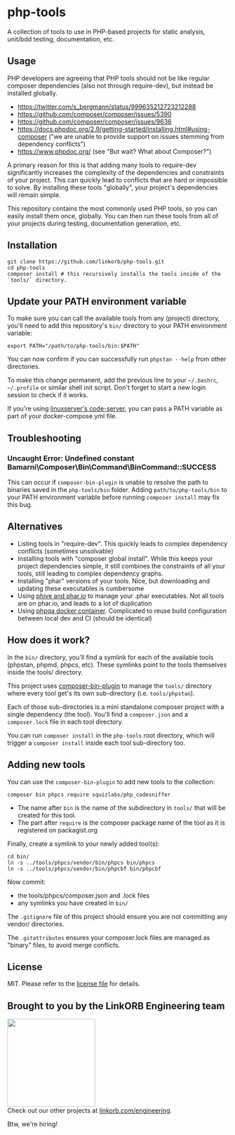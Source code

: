 # php-tools

A collection of tools to use in PHP-based projects for static analysis, unit/bdd testing, documentation, etc.

## Usage

PHP developers are agreeing that PHP tools should not be like regular composer dependencies (also not through require-dev), but instead be installed globally.

* https://twitter.com/s_bergmann/status/999635212723212288
* https://github.com/composer/composer/issues/5390
* https://github.com/composer/composer/issues/9636
* https://docs.phpdoc.org/2.9/getting-started/installing.html#using-composer ("we are unable to provide support on issues stemming from dependency conflicts")
* https://www.phpdoc.org/ (see "But wait? What about Composer?")

A primary reason for this is that adding many tools to require-dev significantly increases the complexity of the dependencies and constraints of your project. This can quickly lead to conflicts that are hard or impossible to solve. By installing these tools "globally", your project's dependencies will remain simple.

This repository contains the most commonly used PHP tools, so you can easily install them once, globally. You can then run these tools from all of your projects during testing, documentation generation, etc.

## Installation

    git clone https://github.com/linkorb/php-tools.git
    cd php-tools
    composer install # this recursively installs the tools inside of the `tools/` directory.

## Update your PATH environment variable

To make sure you can call the available tools from any (project) directory, you'll need to add this repository's `bin/` directory to your PATH environment variable:

    export PATH="/path/to/php-tools/bin:$PATH"

You can now confirm if you can successfully run `phpstan --help` from other directories.

To make this change permanent, add the previous line to your `~/.bashrc`, `~/.profile` or similar shell init script. Don't forget to start a new login session to check if it works.

If you're using [linuxserver's code-server](https://hub.docker.com/r/linuxserver/code-server), you can pass a PATH variable as part of your docker-compose.yml file.

## Troubleshooting

### Uncaught Error: Undefined constant Bamarni\Composer\Bin\Command\BinCommand::SUCCESS

This can occur if `composer-bin-plugin` is unable to resolve the path to binaries saved in the `php-tools/bin` folder. Adding `path/to/php-tools/bin` to your PATH environment variable before running `composer install` may fix this bug.

## Alternatives

* Listing tools in "require-dev". This quickly leads to complex dependency conflicts (sometimes unsolvable)
* Installing tools with "composer global install". While this keeps your project dependencies simple, it still combines the constraints of all your tools, still leading to complex dependency graphs.
* Installing "phar" versions of your tools. Nice, but downloading and updating these executables is cumbersome
* Using [phive and phar.io](https://phar.io/) to manage your .phar executables. Not all tools are on phar.io, and leads to a lot of duplication
* Using [phpqa docker container](https://github.com/jakzal/phpqa). Complicated to reuse build configuration between local dev and CI (should be identical)
 
## How does it work?

In the `bin/` directory, you'll find a symlink for each of the available tools (phpstan, phpmd, phpcs, etc). These symlinks point to the tools themselves inside the tools/ directory.

This project uses [composer-bin-plugin](https://github.com/bamarni/composer-bin-plugin) to manage the `tools/` directory where every tool get's its own sub-directory (i.e. `tools/phpstan`).

Each of those sub-directories is a mini standalone composer project with a single dependency (the tool). You'll find a `composer.json` and a `composer.lock` file in each tool directory.

You can run `composer install` in the `php-tools` root directory, which will trigger a `composer install` inside each tool sub-directory too.

## Adding new tools

You can use the `composer-bin-plugin` to add new tools to the collection: 

    composer bin phpcs require squizlabs/php_codesniffer

* The name after `bin` is the name of the subdirectory in `tools/` that will be created for this tool.
* The part after `require` is the composer package name of the tool as it is registered on packagist.org

Finally, create a symlink to your newly added tool(s):

    cd bin/
    ln -s ../tools/phpcs/vendor/bin/phpcs bin/phpcs
    ln -s ../tools/phpcs/vendor/bin/phpcbf bin/phpcbf
    
Now commit:

* the tools/phpcs/composer.json and .lock files
* any symlinks you have created in `bin/`

The `.gitignore` file of this project should ensure you are not committing any vendor/ directories.

The `.gitattributes` ensures your composer.lock files are managed as "binary" files, to avoid merge conflicts.

## License

MIT. Please refer to the [license file](LICENSE) for details.

## Brought to you by the LinkORB Engineering team

<img src="http://www.linkorb.com/d/meta/tier1/images/linkorbengineering-logo.png" width="200px" /><br />
Check out our other projects at [linkorb.com/engineering](http://www.linkorb.com/engineering).

Btw, we're hiring!
